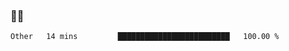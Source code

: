 ### 👨‍💻

<!--START_SECTION:waka-->

```text
Other   14 mins         █████████████████████████   100.00 %
```

<!--END_SECTION:waka-->
